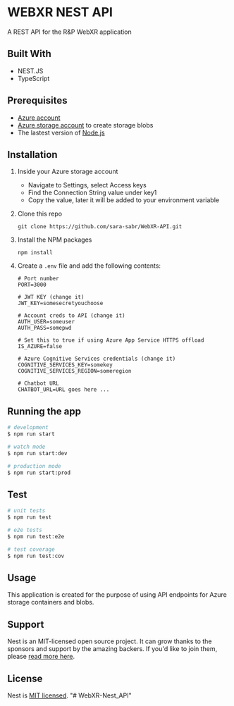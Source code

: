# WEBXR NEST API

A REST API for the R&P WebXR application

## Built With
- NEST.JS
- TypeScript

## Prerequisites
- [Azure account](https://azure.microsoft.com/free/?ref=microsoft.com&utm_source=microsoft.com&utm_medium=docs&utm_campaign=visualstudio)
- [Azure storage account](https://docs.microsoft.com/en-us/azure/storage/common/storage-account-create) to create storage blobs
- The lastest version of [Node.js](https://nodejs.org/en/download/)

## Installation

1. Inside your Azure storage account
    - Navigate to Settings, select Access keys
    - Find the Connection String value under key1
    - Copy the value, later it will be added to your environment variable

2. Clone this repo

    ```git clone https://github.com/sara-sabr/WebXR-API.git```

3. Install the NPM packages

    ```npm install```

4. Create a `.env` file and add the following contents:
    ```
    # Port number
    PORT=3000

    # JWT KEY (change it)
    JWT_KEY=somesecretyouchoose

    # Account creds to API (change it)
    AUTH_USER=someuser
    AUTH_PASS=somepwd

    # Set this to true if using Azure App Service HTTPS offload
    IS_AZURE=false
    
    # Azure Cognitive Services credentials (change it)
    COGNITIVE_SERVICES_KEY=somekey
    COGNITIVE_SERVICES_REGION=someregion

    # Chatbot URL
    CHATBOT_URL=URL goes here ...
    ```

## Running the app

```bash
# development
$ npm run start

# watch mode
$ npm run start:dev

# production mode
$ npm run start:prod
```

## Test

```bash
# unit tests
$ npm run test

# e2e tests
$ npm run test:e2e

# test coverage
$ npm run test:cov
```
## Usage
This application is created for the purpose of using API endpoints for Azure storage containers and blobs.

## Support

Nest is an MIT-licensed open source project. It can grow thanks to the sponsors and support by the amazing backers. If you'd like to join them, please [read more here](https://docs.nestjs.com/support).


## License

  Nest is [MIT licensed](https://github.com/nestjs/nest/blob/master/LICENSE).
"# WebXR-Nest_API"
